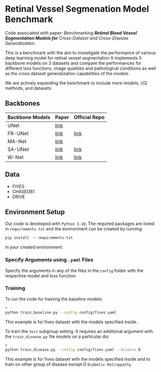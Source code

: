 # Retinal Vessel Segmenation Model Benchmark
Code associated with paper: *Benchmarking **Retinal Blood Vessel Segmentation Models for** Cross-Dataset and Cross-Disease Generalization*.

This is a benchmark with the aim to investigate the performance of various deep learning model for retinal vessel segmentation 
It implements 5 backbone models on 3 datasets and compare the performances for different loss functions, image qualities and pathological conditions as well as the cross dataset generalization capabilities of the models.

We are actively expanding the benchmark to include more models, UQ methods, and datasets.


## Backbones

| Backbone Models      | Paper | Official Repo |
| ----------- | ----------- | ----------- |
| UNet |[link](https://arxiv.org/abs/1505.04597) | | 
| FR-UNet | [link](https://ieeexplore.ieee.org/abstract/document/9815506) | [link](https://github.com/lseventeen/FR-UNet)|
| MA-Net| [link](https://ieeexplore.ieee.org/document/9201310) |  |
| SA-UNet | [link](https://arxiv.org/abs/2004.03696) | [link](https://github.com/clguo/SA-UNet) |
| W-Net | [link](https://doi.org/10.1038/s41598-022-09675-y) | [link](https://github.com/agaldran/lwnet) |


## Data

* FIVES
* CHASEDB1
* DRIVE

## Environment Setup

Our code is developed with `Python 3.10`, The required packages are listed in `requirements.txt` and the environment can be created by running:
```bash
pip install -r requirements.txt
```
in your created environment.

### Specify Arguments using `.yaml` Files

Specify the arguments in any of the files in the `config` folder with the respective model and loss function

### Training

To run the code for training the baseline models:

```bash
# 
python train_baseline.py --config config/fives.yaml
```
This example is for fives dataset with the models specified inside.

To train the `3vs1` subgroup setting. It requires an additional argument with the `train_disease.py` file models on a particular dis:

```bash
# 
python train_disease.py --config config/fives.yaml --disease D
```
This example is for fives dataset with the models specified inside and to train on other group of disease except D `Diabetic-Retinppathy`
